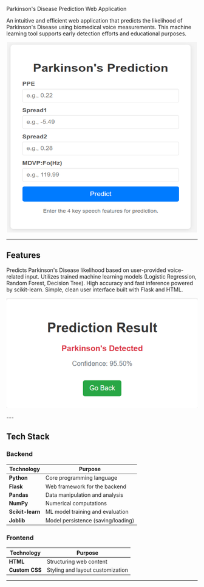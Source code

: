 

Parkinson's Disease Prediction Web Application

An intuitive and efficient web application that predicts the likelihood of Parkinson's Disease using biomedical voice measurements. This machine learning tool supports early detection efforts and educational purposes.
<p align="center">
  <img src="images\img1.png" alt="Screenshot of the Parkinson Prediction WebApp" height="500 "width="500"/>
</p>

---

## Features

Predicts Parkinson's Disease likelihood based on user-provided voice-related input.
Utilizes trained machine learning models (Logistic Regression, Random Forest, Decision Tree).
High accuracy and fast inference powered by scikit-learn.
Simple, clean user interface built with Flask and HTML.

<p align="center">
  <img src="images\img2.png" alt="Screenshot of the Parkinson Prediction WebApp" width="600"/>
</p>
---


## Tech Stack

### Backend
| Technology       | Purpose                                  |
|------------------|-------------------------------------------|
| **Python**        | Core programming language                 |
| **Flask**         | Web framework for the backend             |
| **Pandas**        | Data manipulation and analysis            |
| **NumPy**         | Numerical computations                    |
| **Scikit-learn**  | ML model training and evaluation          |
| **Joblib**        | Model persistence (saving/loading)        |

### Frontend
| Technology    | Purpose                         |
|---------------|----------------------------------|
| **HTML**       | Structuring web content          |
| **Custom CSS** | Styling and layout customization |

---

